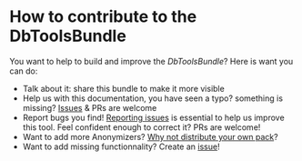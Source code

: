 # How to contribute to the DbToolsBundle

You want to help to build and improve the *DbToolsBundle*? Here is want you can do:

* Talk about it: share this bundle to make it more visible
* Help us with this documentation, you have seen a typo? something is missing? [Issues](https://github.com/makinacorpus/DbToolsBundle/issues) & PRs are welcome
* Report bugs you find! [Reporting issues](https://github.com/makinacorpus/DbToolsBundle/issues) is essential to help us improve this tool.
  Feel confident enough to correct it? PRs are welcome!
* Want to add more Anonymizers? [Why not distribute your own pack](./pack)?
* Want to add missing functionnality? Create an [issue](https://github.com/makinacorpus/DbToolsBundle/issues)!
